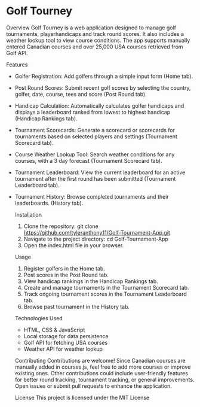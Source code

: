 # Golf Tourney

Overview
Golf Tourney is a web application designed to manage golf tournaments, playerhandicaps and track round scores. It also includes a weather lookup tool to view course conditions. The app supports manually entered Canadian courses and over 25,000 USA courses retrieved from Golf API.

Features
- Golfer Registration: Add golfers through a simple input form (Home tab).
- Post Round Scores: Submit recent golf scores by selecting the country, golfer, date, course, tees and score (Post Round tab).
- Handicap Calculation: Automatically calculates golfer handicaps and displays a leaderboard ranked from lowest to highest handicap (Handicap Rankings tab).
- Tournament Scorecards: Generate a scorecard or scorecards for tournaments based on selected players and settings (Tournament Scorecard tab).
- Course Weather Lookup Tool: Search weather conditions for any courses, with a 3 day forecast (Tournament Scorecard tab).
- Tournament Leaderboard: View the current leaderboard for an active tournament after the first round has been submitted (Tournament Leaderboard tab).
- Tournament History: Browse completed tournaments and their leaderboards. (History tab).

  Installation
  1. Clone the repository:
     git clone https://github.com/tyleranthony11/Golf-Tournament-App.git
  2. Navigate to the project directory:
     cd Golf-Tournament-App
  3. Open the index.html file in your browser.
 
  Usage
  1. Register golfers in the Home tab.
  2. Post scores in the Post Round tab.
  3. View handicap rankings in the Handicap Rankings tab.
  4. Create and manage tournaments in the Tournament Scorecard tab.
  5. Track ongoing tournament scores in the Tournament Leaderboard tab.
  6. Browse past tournament in the History tab.
 
  Technologies Used
  - HTML, CSS & JavaScript
  - Local storage for data persistence
  - Golf API for fetching USA courses
  - Weather API for weather lookup
 
  Contributing
  Contributions are welcome! Since Canadian courses are manually added in courses.js, feel free to add more courses or improve existing ones. Other contributions could include user-friendly features for better round tracking, tournament tracking, or general improvements. Open issues or submit pull requests to enhance the application.

  License
  This project is licensed under the MIT License


